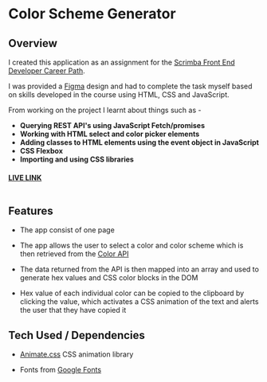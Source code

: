 #  Color Scheme Generator <br />

## Overview

I created this application as an assignment for the [Scrimba Front End Developer Career Path](https://scrimba.com/learn/frontend).

I was provided a [Figma](https://figma.com/) design and had to complete the task myself based on skills developed in the course using HTML, CSS and JavaScript.

From working on the project I learnt about things such as -

- **Querying REST API's using JavaScript Fetch/promises**
- **Working with HTML select and color picker elements**
- **Adding classes to HTML elements using the event object in JavaScript**
- **CSS Flexbox**
- **Importing and using CSS libraries**

#### [LIVE LINK](https://martinlrmr-color-scheme-generator.netlify.app/) <br /><br />

## Features

- The app consist of one page

- The app allows the user to select a color and color scheme which is then retrieved from the [Color API](https://www.thecolorapi.com/)

- The data returned from the API is then mapped into an array and used to generate hex values and CSS color blocks in the DOM

- Hex value of each individual color can be copied to the clipboard by clicking the value, which activates a CSS animation of the text and alerts the user that they have copied it

## Tech Used / Dependencies

- [Animate.css](https://animate.style/) CSS animation library

- Fonts from [Google Fonts](https://fonts.google.com/) <br /><br />
